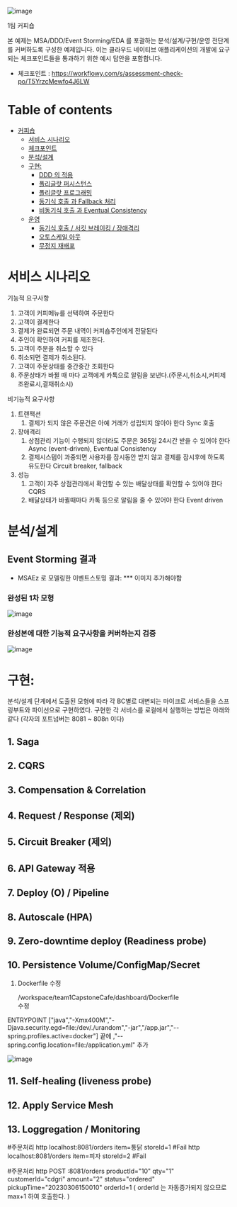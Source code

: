 ![image](https://user-images.githubusercontent.com/122003216/223020573-106d30f4-4d8d-45ac-afc3-13dff5160b22.png)

1팀 커피숍

본 예제는 MSA/DDD/Event Storming/EDA 를 포괄하는 분석/설계/구현/운영 전단계를 커버하도록 구성한 예제입니다.
이는 클라우드 네이티브 애플리케이션의 개발에 요구되는 체크포인트들을 통과하기 위한 예시 답안을 포함합니다.
- 체크포인트 : https://workflowy.com/s/assessment-check-po/T5YrzcMewfo4J6LW


# Table of contents

- [커피숍](#---)
  - [서비스 시나리오](#서비스-시나리오)
  - [체크포인트](#체크포인트)
  - [분석/설계](#분석설계)
  - [구현:](#구현-)
    - [DDD 의 적용](#ddd-의-적용)
    - [폴리글랏 퍼시스턴스](#폴리글랏-퍼시스턴스)
    - [폴리글랏 프로그래밍](#폴리글랏-프로그래밍)
    - [동기식 호출 과 Fallback 처리](#동기식-호출-과-Fallback-처리)
    - [비동기식 호출 과 Eventual Consistency](#비동기식-호출-과-Eventual-Consistency)
  - [운영](#운영)
    - [동기식 호출 / 서킷 브레이킹 / 장애격리](#동기식-호출-서킷-브레이킹-장애격리)
    - [오토스케일 아웃](#오토스케일-아웃)
    - [무정지 재배포](#무정지-재배포)

# 서비스 시나리오

기능적 요구사항
1. 고객이 커피메뉴를 선택하여 주문한다
1. 고객이 결제한다
1. 결제가 완료되면 주문 내역이 커피숍주인에게 전달된다
1. 주인이 확인하여 커피를 제조한다.
1. 고객이 주문을 취소할 수 있다
1. 취소되면 결제가 취소된다.
1. 고객이 주문상태를 중간중간 조회한다
1. 주문상태가 바뀔 때 마다 고객에게 카톡으로 알림을 보낸다.(주문시,취소시,커피제조완료시,결재취소시)

비기능적 요구사항
1. 트랜잭션
    1. 결제가 되지 않은 주문건은 아예 거래가 성립되지 않아야 한다  Sync 호출 
1. 장애격리
    1. 상점관리 기능이 수행되지 않더라도 주문은 365일 24시간 받을 수 있어야 한다  Async (event-driven), Eventual Consistency
    1. 결제시스템이 과중되면 사용자를 잠시동안 받지 않고 결제를 잠시후에 하도록 유도한다  Circuit breaker, fallback
1. 성능
    1. 고객이 자주 상점관리에서 확인할 수 있는 배달상태를 확인할 수 있어야 한다  CQRS
    1. 배달상태가 바뀔때마다 카톡 등으로 알림을 줄 수 있어야 한다  Event driven





# 분석/설계

## Event Storming 결과
* MSAEz 로 모델링한 이벤트스토밍 결과: 
*** 이미지 추가해야함


### 완성된 1차 모형

![image](https://user-images.githubusercontent.com/122003216/223299792-5b9e882e-c184-4ea4-ba1d-7f39f98733e7.png)

### 완성본에 대한 기능적 요구사항을 커버하는지 검증
![image](https://user-images.githubusercontent.com/122003216/223300507-04fa6f51-0bf6-4ddf-807b-926ac69237e1.png)


# 구현:

분석/설계 단계에서 도출된 모형에 따라 각 BC별로 대변되는 마이크로 서비스들을 스프링부트와 파이선으로 구현하였다. 
구현한 각 서비스를 로컬에서 실행하는 방법은 아래와 같다 (각자의 포트넘버는 8081 ~ 808n 이다)

## 1. Saga
## 2. CQRS
## 3. Compensation & Correlation 
## 4. Request / Response  (제외)
## 5. Circuit Breaker   (제외)
## 6. API Gateway 적용
## 7. Deploy (O) / Pipeline 
## 8. Autoscale (HPA)
## 9. Zero-downtime deploy (Readiness probe)
## 10. Persistence Volume/ConfigMap/Secret

1) Dockerfile  수정
 
     /workspace/team1CapstoneCafe/dashboard/Dockerfile  
    수정

ENTRYPOINT ["java","-Xmx400M","-Djava.security.egd=file:/dev/./urandom","-jar","/app.jar","--spring.profiles.active=docker"]
끝에   ,"--spring.config.location=file:/application.yml" 추가 

![image](https://user-images.githubusercontent.com/122003216/223557878-1731b0d3-f4b2-4be3-ab18-f328de850dc3.png)


## 11. Self-healing (liveness probe)
## 12. Apply Service Mesh
## 13. Loggregation / Monitoring


#주문처리
http localhost:8081/orders item=통닭 storeId=1   #Fail
http localhost:8081/orders item=피자 storeId=2   #Fail

#주문처리
http POST :8081/orders productId="10" qty="1" customerId="cdgri" amount="2" status="ordered" pickupTime="20230306150010" orderId=1
( orderId 는 자동증가되지 않으므로 max+1 하여 호출한다. )


